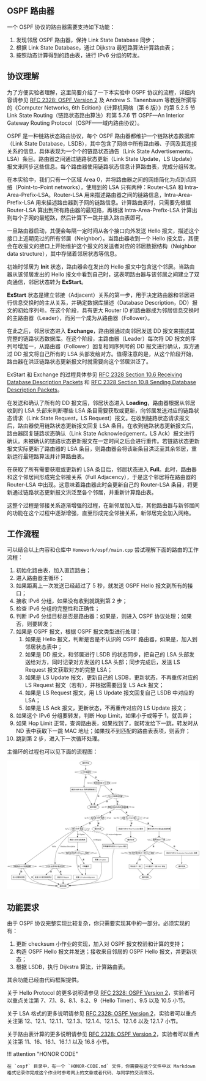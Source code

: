 ## OSPF 路由器

一个 OSPF 协议的路由器需要支持如下功能：

1. 发现邻居 OSPF 路由器，保持 Link State Database 同步；
2. 根据 Link State Database，通过 Dijkstra 最短路算法计算路由表；
3. 按照动态计算得到的路由表，进行 IPv6 分组的转发。

## 协议理解

为了方便实验者理解，这里简要介绍了一下本实验中 OSPF 协议的流程，详细内容请参见 [RFC 2328: OSPF Version 2](static/rfc2328.html) 及 Andrew S. Tanenbaum 等教授所撰写的《Computer Networks, 6th Edition》《计算机网络（第 6 版）》的第 5.2.5 节 Link State Routing（链路状态路由算法）和第 5.7.6 节 OSPF—An Interior Gateway Routing Protocol（OSPF——域内路由协议）。

OSPF 是一种链路状态路由协议，每个 OSPF 路由器都维护一个链路状态数据库（Link State Database，LSDB），其中包含了网络中所有路由器、子网及其连接关系的信息，具体表现为一个个的链路状态通告（Link State Advertisements，LSA）条目。路由器之间通过链路状态更新（Link State Update，LS Update）报文来同步这些信息。每个路由器使用链路状态信息计算路由表，完成分组转发。

在本实验中，我们只有一个区域 Area 0，并将路由器之间的网络简化为点到点网络（Point-to-Point networks），使用到的 LSA 只有两种：Router-LSA 和 Intra-Area-Prefix-LSA。Router-LSA 用来描述路由器之间的链路信息，Intra-Area-Prefix-LSA 用来描述路由器到子网的链路信息。计算路由表时，只需要先根据 Router-LSA 算出到所有路由器的最短路，再根据 Intra-Area-Prefix-LSA 计算出到每个子网的最短路，然后计算下一跳并插入路由表即可。

一旦路由器启动，其便会每隔一定时间从各个接口向外发送 Hello 报文，描述这个接口上近期见过的所有邻居（Neighbor）。当路由器收到一个 Hello 报文后，其便会在收报文的接口上开始维护这个报文的发送者对应的邻居数据结构（Neighbor data structure），其中存储着邻居状态等信息。

初始时邻居为 **Init** 状态，路由器会在发出的 Hello 报文中包含这个邻居。当路由器从该邻居发出的 Hello 报文中看到自己时，这表明路由器与该邻居之间建立了双向通信，邻居状态转为 **ExStart**。

**ExStart** 状态是建立邻接（Adjacent）关系的第一步，用于决定路由器和邻居进行信息交换时的主从关系，并确定数据库描述（Database Description，DD）报文的初始序列号。在这个阶段，具有更大 Router ID 的路由器成为邻居信息交换时的主路由器（Leader），而另一个成为从路由器（Follower）。

在此之后，邻居状态进入 **Exchange**，路由器通过向邻居发送 DD 报文来描述其完整的链路状态数据库。在这个阶段，主路由器（Leader）每次将 DD 报文的序列号增加一，从路由器（Follower）回复相同序列号的 DD 报文进行确认，双方通过 DD 报文将自己所有的 LSA 头部发给对方。值得注意的是，从这个阶段开始，路由器在洪泛链路状态更新报文时就需要向这个邻居洪泛了。

ExStart 和 Exchange 的过程具体参见 [RFC 2328 Section 10.6 Receiving Database Description Packets](static/rfc2328.html#section-10.6) 和 [RFC 2328 Section 10.8 Sending Database Description Packets](static/rfc2328.html#section-10.8)。

在发送和确认了所有的 DD 报文后，邻居状态进入 **Loading**，路由器根据从邻居收到的 LSA 头部来判断哪些 LSA 条目需要获取或更新，向邻居发送对应的链路状态请求（Link State Request，LS Request）报文。在收到链路状态请求报文后，路由器使用链路状态更新报文回复 LSA 条目。在收到链路状态更新报文后，路由器回复链路状态确认（Link State Acknowledgement，LS Ack）报文进行确认。未被确认的链路状态更新报文在一定时间之后会进行重传。若链路状态更新报文实际更新了路由器的 LSA 条目，则路由器会将该新条目洪泛至其余邻居，重新运行最短路算法并计算路由表。

在获取了所有需要获取或更新的 LSA 条目后，邻居状态进入 **Full**。此时，路由器和这个邻居间形成完全邻接关系（Full Adjacency），于是这个邻居将在路由器的 Router-LSA 中出现。这意味着路由器此时会更新自己的 Router-LSA 条目，将更新通过链路状态更新报文洪泛至各个邻居，并重新计算路由表。

这整个过程是邻接关系逐渐增强的过程，在新邻居加入后，其他路由器与新邻居间的功能在这个过程中逐渐增强，直至形成完全邻接关系，新邻居完全加入网络。

## 工作流程

可以结合以上内容和仓库中 `Homework/ospf/main.cpp` 尝试理解下面的路由的工作流程：

1. 初始化路由表，加入直连路由；
2. 进入路由器主循环；
3. 如果距离上一次发送已经超过了 5 秒，就发送 OSPF Hello 报文到所有的接口；
4. 接收 IPv6 分组，如果没有收到就跳到第 2 步；
5. 检查 IPv6 分组的完整性和正确性；
6. 判断 IPv6 分组目标是否是路由器：如果是，则进入 OSPF 协议处理；如果否，则要转发；
7. 如果是 OSPF 报文，根据 OSPF 报文类型进行处理：
    1. 如果是 Hello 报文，判断是否是不认识的 OSPF 路由器，如果是，加入到邻居状态表中；
    2. 如果是 DD 报文，和邻居进行 LSDB 的状态同步，把自己的 LSA 头部发送给对方，同时记录对方发送的 LSA 头部；同步完成后，发送 LS Request 报文获取对方的完整 LSA；
    3. 如果是 LS Update 报文，更新自己的 LSDB，更新状态，不再重传对应的 LS Request 报文（若有），并根据需要回复 LS Ack 报文；
    4. 如果是 LS Request 报文，用 LS Update 报文回复自己 LSDB 中对应的 LSA；
    5. 如果是 LS Ack 报文，更新状态，不再重传对应的 LS Update 报文；
8. 如果这个 IPv6 分组要转发，判断 Hop Limit，如果小于或等于 1，就丢弃；
9. 如果 Hop Limit 正常，查询路由表，如果找到了，就转发给下一跳，转发时从 ND 表中获取下一跳 MAC 地址；如果找不到匹配的路由表表项，则丢弃；
10. 跳到第 2 步，进入下一次循环处理。

主循环的过程也可以见下面的流程图：

![](img/flow_ospf.png)

## 功能要求

由于 OSPF 协议完整实现比较复杂，你只需要实现其中的一部分。必须实现的有：

1. 更新 checksum 小作业的实现，加入对 OSPF 报文校验和计算的支持；
2. 构造 OSPF Hello 报文并发送；接收来自邻居的 OSPF Hello 报文，并更新状态；
3. 根据 LSDB，执行 Dijkstra 算法，计算路由表。

其余功能已经由代码框架提供。

关于 Hello Protocol 的更多说明请参见 [RFC 2328: OSPF Version 2](static/rfc2328.html)，实验者可以重点关注第 7、7.1、8、8.1、8.2、9（Hello Timer）、9.5 以及 10.5 小节。

关于 LSA 格式的更多说明请参见 [RFC 2328: OSPF Version 2](static/rfc2328.html)，实验者可以重点关注第 12、12.1、12.1.1、12.1.3、12.1.4、12.1.5、12.1.6 以及 12.1.7 小节。

关于路由表计算的更多说明请参见 [RFC 2328: OSPF Version 2](static/rfc2328.html)，实验者可以重点关注第 11、16、16.1、16.1.1 以及 16.8 小节。

!!! attention "HONOR CODE"

    在 `ospf` 目录中，有一个 `HONOR-CODE.md` 文件，你需要在这个文件中以 Markdown 格式记录你完成这个作业时参考网上的文章或者代码、与同学的交流情况。
